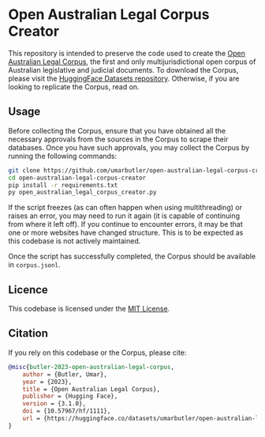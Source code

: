 # **Open Australian Legal Corpus Creator**

This repository is intended to preserve the code used to create the [Open Australian Legal Corpus](https://huggingface.co/datasets/umarbutler/open-australian-legal-corpus), the first and only multijurisdictional open corpus of Australian legislative and judicial documents. To download the Corpus, please visit the [HuggingFace Datasets repository](https://huggingface.co/datasets/umarbutler/open-australian-legal-corpus). Otherwise, if you are looking to replicate the Corpus, read on.

## Usage
Before collecting the Corpus, ensure that you have obtained all the necessary approvals from the sources in the Corpus to scrape their databases. Once you have such approvals, you may collect the Corpus by running the following commands:
```bash
git clone https://github.com/umarbutler/open-australian-legal-corpus-creator.git
cd open-australian-legal-corpus-creator
pip install -r requirements.txt
py open_australian_legal_corpus_creator.py
```

If the script freezes (as can often happen when using multithreading) or raises an error, you may need to run it again (it is capable of continuing from where it left off). If you continue to encounter errors, it may be that one or more websites have changed structure. This is to be expected as this codebase is not actively maintained.

Once the script has successfully completed, the Corpus should be available in `corpus.jsonl`.

## Licence
This codebase is licensed under the [MIT License](LICENCE).

## Citation
If you rely on this codebase or the Corpus, please cite:
```bibtex
@misc{butler-2023-open-australian-legal-corpus,
    author = {Butler, Umar},
    year = {2023},
    title = {Open Australian Legal Corpus},
    publisher = {Hugging Face},
    version = {3.1.0},
    doi = {10.57967/hf/1111},
    url = {https://huggingface.co/datasets/umarbutler/open-australian-legal-corpus}
}
```
